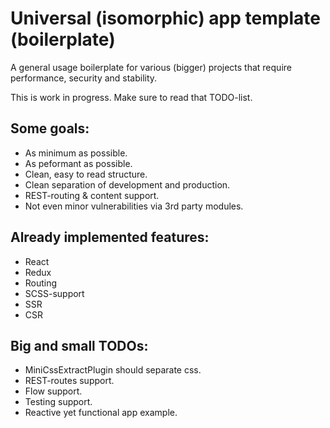 # Universal (isomorphic) app template (boilerplate)

A general usage boilerplate for various (bigger) projects that require
performance, security and stability.

This is work in progress. Make sure to read that TODO-list.

## Some goals:
- As minimum as possible.
- As peformant as possible.
- Clean, easy to read structure.
- Clean separation of development and production.
- REST-routing & content support.
- Not even minor vulnerabilities via 3rd party modules.

## Already implemented features:
- React
- Redux
- Routing
- SCSS-support
- SSR
- CSR

## Big and small TODOs:
- MiniCssExtractPlugin should separate css.
- REST-routes support.
- Flow support.
- Testing support.
- Reactive yet functional app example.
